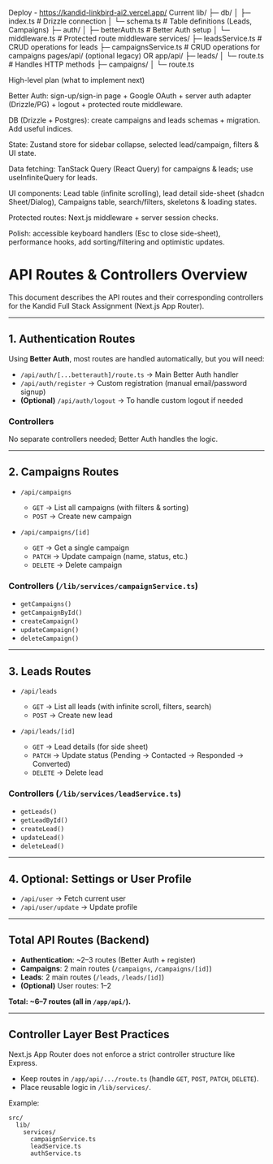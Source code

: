 Deploy - https://kandid-linkbird-ai2.vercel.app/
Current
lib/
├─ db/
│  ├─ index.ts           # Drizzle connection
│  └─ schema.ts          # Table definitions (Leads, Campaigns)
├─ auth/
│  ├─ betterAuth.ts      # Better Auth setup
│  └─ middleware.ts      # Protected route middleware
services/
├─ leadsService.ts       # CRUD operations for leads
├─ campaignsService.ts   # CRUD operations for campaigns
pages/api/ (optional legacy) OR app/api/
├─ leads/
│  └─ route.ts           # Handles HTTP methods
├─ campaigns/
│  └─ route.ts


High-level plan (what to implement next) 

Better Auth: sign-up/sign-in page + Google OAuth + server auth adapter (Drizzle/PG) + logout + protected route middleware.

DB (Drizzle + Postgres): create campaigns and leads schemas + migration. Add useful indices.

State: Zustand store for sidebar collapse, selected lead/campaign, filters & UI state.

Data fetching: TanStack Query (React Query) for campaigns & leads; use useInfiniteQuery for leads.

UI components: Lead table (infinite scrolling), lead detail side-sheet (shadcn Sheet/Dialog), Campaigns table, search/filters, skeletons & loading states.

Protected routes: Next.js middleware + server session checks.

Polish: accessible keyboard handlers (Esc to close side-sheet), performance hooks, add sorting/filtering and optimistic updates.










# API Routes & Controllers Overview

This document describes the API routes and their corresponding controllers for the Kandid Full Stack Assignment (Next.js App Router).

---

## 1. Authentication Routes

Using **Better Auth**, most routes are handled automatically, but you will need:

- `/api/auth/[...betterauth]/route.ts` → Main Better Auth handler
- `/api/auth/register` → Custom registration (manual email/password signup)
- **(Optional)** `/api/auth/logout` → To handle custom logout if needed

### Controllers
No separate controllers needed; Better Auth handles the logic.

---

## 2. Campaigns Routes

- `/api/campaigns`
  - `GET` → List all campaigns (with filters & sorting)
  - `POST` → Create new campaign

- `/api/campaigns/[id]`
  - `GET` → Get a single campaign
  - `PATCH` → Update campaign (name, status, etc.)
  - `DELETE` → Delete campaign

### Controllers (`/lib/services/campaignService.ts`)
- `getCampaigns()`
- `getCampaignById()`
- `createCampaign()`
- `updateCampaign()`
- `deleteCampaign()`

---

## 3. Leads Routes

- `/api/leads`
  - `GET` → List all leads (with infinite scroll, filters, search)
  - `POST` → Create new lead

- `/api/leads/[id]`
  - `GET` → Lead details (for side sheet)
  - `PATCH` → Update status (Pending → Contacted → Responded → Converted)
  - `DELETE` → Delete lead

### Controllers (`/lib/services/leadService.ts`)
- `getLeads()`
- `getLeadById()`
- `createLead()`
- `updateLead()`
- `deleteLead()`

---

## 4. Optional: Settings or User Profile

- `/api/user` → Fetch current user
- `/api/user/update` → Update profile

---

## Total API Routes (Backend)

- **Authentication**: ~2–3 routes (Better Auth + register)
- **Campaigns**: 2 main routes (`/campaigns`, `/campaigns/[id]`)
- **Leads**: 2 main routes (`/leads`, `/leads/[id]`)
- **(Optional)** User routes: 1–2

**Total: ~6–7 routes (all in `/app/api/`).**

---

## Controller Layer Best Practices

Next.js App Router does not enforce a strict controller structure like Express.

- Keep routes in `/app/api/.../route.ts` (handle `GET`, `POST`, `PATCH`, `DELETE`).
- Place reusable logic in `/lib/services/`.

Example:
```
src/
  lib/
    services/
      campaignService.ts
      leadService.ts
      authService.ts
```






